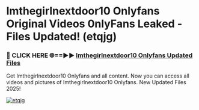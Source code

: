 # Imthegirlnextdoor10 Onlyfans Original Videos 0nlyFans Leaked - Files Updated! (etqjg)

<h3>🔴 CLICK HERE 🌐==►► <a href="https://tinyurl.com/2m67pmp6" rel="nofollow">Imthegirlnextdoor10 Onlyfans Updated Files</a></h3>

Get Imthegirlnextdoor10 Onlyfans and all content. Now you can access all videos and pictures of Imthegirlnextdoor10 Onlyfans. New Updated Files 2025!

[![etqjg](https://i.imgur.com/H4QAA4z.gif)](https://tinyurl.com/2m67pmp6)